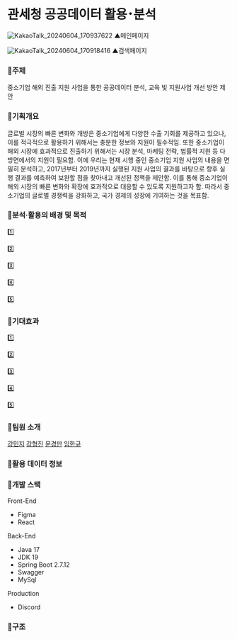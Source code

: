# 관세청 공공데이터 활용･분석

![KakaoTalk_20240604_170937622](https://github.com/DBP-mlkk/back/assets/123048828/4146e36e-8d30-49a9-b816-125a2caeba11)
▲메인페이지

![KakaoTalk_20240604_170918416](https://github.com/DBP-mlkk/back/assets/123048828/7db7f2e1-0f3d-425b-816b-95bfd7bf5041)
▲검색페이지

### 🍧주제
중소기업 해외 진출 지원 사업을 통한 공공데이터 분석, 교육 빛 지원사업 개선 방안 제안

### 🍧기획개요
글로벌 시장의 빠른 변화와 개방은 중소기업에게 다양한 수출 기회를 제공하고 있으나, 이를 적극적으로 활용하기 위해서는 충분한 정보와 지원이 필수적임. 또한 중소기업이 해외 시장에 효과적으로 진출하기 위해서는 시장 분석, 마케팅 전략, 법률적 지원 등 다방면에서의 지원이 필요함. 이에 우리는 현재 시행 중인 중소기업 지원 사업의 내용을 면밀히 분석하고, 2017년부터 2019년까지 실행된 지원 사업의 결과를 바탕으로 향후 실행 결과를 예측하여 보완할 점을 찾아내고 개선된 정책을 제안함. 이를 통해 중소기업이 해외 시장의 빠른 변화와 확장에 효과적으로 대응할 수 있도록 지원하고자 함. 따라서 중소기업의 글로벌 경쟁력을 강화하고, 국가 경제의 성장에 기여하는 것을 목표함.

### 🍧분석·활용의 배경 및 목적
1️⃣ 

2️⃣

3️⃣

4️⃣

5️⃣ 

### 🍧기대효과
1️⃣ 

2️⃣

3️⃣

4️⃣

5️⃣ 


### 🍧팀원 소개
[강민지](https://github.com/alswl0912)
[강형진](https://github.com/rapidswap)
[문경만](https://github.com/MunKyungMan)
[임한규](https://github.com/ekrndjaak)

### 🍧활용 데이터 정보

### 🍧개발 스택
Front-End
- Figma
- React

Back-End
- Java 17
- JDK 19
- Spring Boot 2.7.12
- Swagger
- MySql
  
Production
- Discord
 
### 🍧구조
